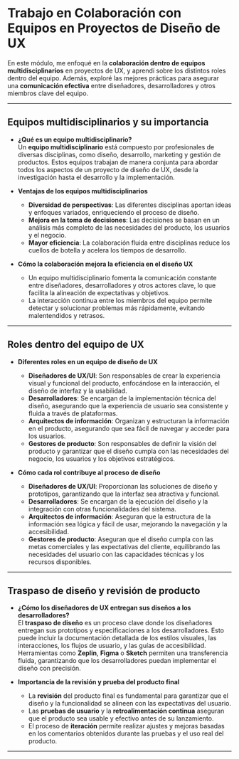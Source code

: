 # **Trabajo en Colaboración con Equipos en Proyectos de Diseño de UX**  

En este módulo, me enfoqué en la **colaboración dentro de equipos multidisciplinarios** en proyectos de UX, y aprendí sobre los distintos roles dentro del equipo. Además, exploré las mejores prácticas para asegurar una **comunicación efectiva** entre diseñadores, desarrolladores y otros miembros clave del equipo.  

---

## **Equipos multidisciplinarios y su importancia**  

- **¿Qué es un equipo multidisciplinario?**  
  Un **equipo multidisciplinario** está compuesto por profesionales de diversas disciplinas, como diseño, desarrollo, marketing y gestión de productos. Estos equipos trabajan de manera conjunta para abordar todos los aspectos de un proyecto de diseño de UX, desde la investigación hasta el desarrollo y la implementación.  

- **Ventajas de los equipos multidisciplinarios**  
  - **Diversidad de perspectivas**: Las diferentes disciplinas aportan ideas y enfoques variados, enriqueciendo el proceso de diseño.  
  - **Mejora en la toma de decisiones**: Las decisiones se basan en un análisis más completo de las necesidades del producto, los usuarios y el negocio.  
  - **Mayor eficiencia**: La colaboración fluida entre disciplinas reduce los cuellos de botella y acelera los tiempos de desarrollo.  

- **Cómo la colaboración mejora la eficiencia en el diseño UX**  
  - Un equipo multidisciplinario fomenta la comunicación constante entre diseñadores, desarrolladores y otros actores clave, lo que facilita la alineación de expectativas y objetivos.  
  - La interacción continua entre los miembros del equipo permite detectar y solucionar problemas más rápidamente, evitando malentendidos y retrasos.  

---

## **Roles dentro del equipo de UX**  

- **Diferentes roles en un equipo de diseño de UX**  
  - **Diseñadores de UX/UI**: Son responsables de crear la experiencia visual y funcional del producto, enfocándose en la interacción, el diseño de interfaz y la usabilidad.  
  - **Desarrolladores**: Se encargan de la implementación técnica del diseño, asegurando que la experiencia de usuario sea consistente y fluida a través de plataformas.  
  - **Arquitectos de información**: Organizan y estructuran la información en el producto, asegurando que sea fácil de navegar y acceder para los usuarios.  
  - **Gestores de producto**: Son responsables de definir la visión del producto y garantizar que el diseño cumpla con las necesidades del negocio, los usuarios y los objetivos estratégicos.  

- **Cómo cada rol contribuye al proceso de diseño**  
  - **Diseñadores de UX/UI**: Proporcionan las soluciones de diseño y prototipos, garantizando que la interfaz sea atractiva y funcional.  
  - **Desarrolladores**: Se encargan de la ejecución del diseño y la integración con otras funcionalidades del sistema.  
  - **Arquitectos de información**: Aseguran que la estructura de la información sea lógica y fácil de usar, mejorando la navegación y la accesibilidad.  
  - **Gestores de producto**: Aseguran que el diseño cumpla con las metas comerciales y las expectativas del cliente, equilibrando las necesidades del usuario con las capacidades técnicas y los recursos disponibles.  

---

## **Traspaso de diseño y revisión de producto**  

- **¿Cómo los diseñadores de UX entregan sus diseños a los desarrolladores?**  
  El **traspaso de diseño** es un proceso clave donde los diseñadores entregan sus prototipos y especificaciones a los desarrolladores. Esto puede incluir la documentación detallada de los estilos visuales, las interacciones, los flujos de usuario, y las guías de accesibilidad. Herramientas como **Zeplin**, **Figma** o **Sketch** permiten una transferencia fluida, garantizando que los desarrolladores puedan implementar el diseño con precisión.  

- **Importancia de la revisión y prueba del producto final**  
  - La **revisión** del producto final es fundamental para garantizar que el diseño y la funcionalidad se alineen con las expectativas del usuario.  
  - Las **pruebas de usuario** y la **retroalimentación continua** aseguran que el producto sea usable y efectivo antes de su lanzamiento.  
  - El proceso de **iteración** permite realizar ajustes y mejoras basadas en los comentarios obtenidos durante las pruebas y el uso real del producto.  

---